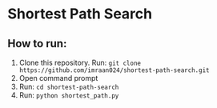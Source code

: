 # Shortest Path Search

## How to run:

1. Clone this repository. Run: ```git clone https://github.com/imraan024/shortest-path-search.git```
1. Open command prompt
1. Run: ```cd shortest-path-search```
1. Run: ```python shortest_path.py```